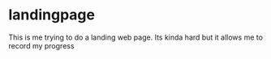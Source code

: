 # landingpage
This is me trying to do a landing web page. Its kinda hard but it allows me to record my progress
